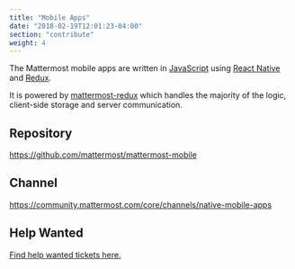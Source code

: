 ```yaml
---
title: "Mobile Apps"
date: "2018-02-19T12:01:23-04:00"
section: "contribute"
weight: 4
---
```


The Mattermost mobile apps are written in [JavaScript](https://developer.mozilla.org/en-US/docs/Web/JavaScript) using [React Native](https://facebook.github.io/react-native/) and [Redux](http://redux.js.org/).

It is powered by [mattermost-redux](/contribute/redux) which handles the majority of the logic, client-side storage and server communication.

## Repository

https://github.com/mattermost/mattermost-mobile

## Channel

https://community.mattermost.com/core/channels/native-mobile-apps

## Help Wanted

[Find help wanted tickets here.](https://mattermost.com/pl/help-wanted-mattermost-mobile)
